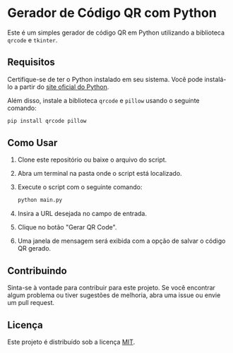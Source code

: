 
# Gerador de Código QR com Python

Este é um simples gerador de código QR em Python utilizando a biblioteca `qrcode` e `tkinter`.

## Requisitos

Certifique-se de ter o Python instalado em seu sistema. Você pode instalá-lo a partir do [site oficial do Python](https://www.python.org/).

Além disso, instale a biblioteca `qrcode` e `pillow` usando o seguinte comando:

```bash
pip install qrcode pillow
```

## Como Usar

1. Clone este repositório ou baixe o arquivo do script.
2. Abra um terminal na pasta onde o script está localizado.
3. Execute o script com o seguinte comando:

    ```bash
    python main.py
    ```

4. Insira a URL desejada no campo de entrada.
5. Clique no botão "Gerar QR Code".
6. Uma janela de mensagem será exibida com a opção de salvar o código QR gerado.

## Contribuindo

Sinta-se à vontade para contribuir para este projeto. Se você encontrar algum problema ou tiver sugestões de melhoria, abra uma issue ou envie um pull request.

## Licença

Este projeto é distribuído sob a licença [MIT](LICENSE).
